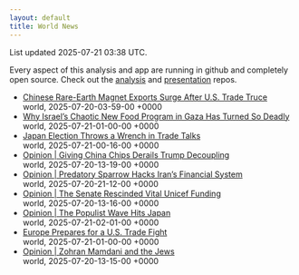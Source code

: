 ```yaml
---
layout: default
title: World News
---
```


<div markdown="0">
<div class="byline small text-muted">List updated <span class="datetime">2025-07-21 03:38 UTC</span>.</div>

<p>Every aspect of this analysis and app are running in github and completely open source. Check out the <a href="https://github.com/Castro-Media/Analysis">analysis</a> and <a href="https://github.com/Castro-Media/TopStoryReview.com">presentation</a> repos.</p>
<ul>
<li><a href='https://www.wsj.com/world/asia/chinese-rare-earth-magnet-exports-surge-after-u-s-trade-truce-f9f6e059'>Chinese Rare-Earth Magnet Exports Surge After U.S. Trade Truce</a><div class='byline small text-muted'>world, <span class="datetime">2025-07-20-03-59-00 +0000</span></div></li>
<li><a href='https://www.wsj.com/world/middle-east/us-israel-gaza-aid-deaths-12d3fb35'>Why Israel&#8217;s Chaotic New Food Program in Gaza Has Turned So Deadly</a><div class='byline small text-muted'>world, <span class="datetime">2025-07-21-01-00-00 +0000</span></div></li>
<li><a href='https://www.wsj.com/world/asia/japan-election-throws-a-wrench-in-trade-talks-e6c1abde'>Japan Election Throws a Wrench in Trade Talks</a><div class='byline small text-muted'>world, <span class="datetime">2025-07-21-00-16-00 +0000</span></div></li>
<li><a href='https://www.wsj.com/opinion/giving-china-chips-derails-trump-decoupling-4a4aa6cd'>Opinion | Giving China Chips Derails Trump Decoupling</a><div class='byline small text-muted'>world, <span class="datetime">2025-07-20-13-19-00 +0000</span></div></li>
<li><a href='https://www.wsj.com/opinion/predatory-sparrow-hacks-irans-financial-system-attack-stablecoins-ad6e79b5'>Opinion | Predatory Sparrow Hacks Iran&#8217;s Financial System</a><div class='byline small text-muted'>world, <span class="datetime">2025-07-20-21-12-00 +0000</span></div></li>
<li><a href='https://www.wsj.com/opinion/the-senate-rescinded-vital-unicef-funding-765ad5d0'>Opinion | The Senate Rescinded Vital Unicef Funding</a><div class='byline small text-muted'>world, <span class="datetime">2025-07-20-13-16-00 +0000</span></div></li>
<li><a href='https://www.wsj.com/opinion/the-populist-wave-hits-japan-election-vote-results-tokyo-b809ea6b'>Opinion | The Populist Wave Hits Japan</a><div class='byline small text-muted'>world, <span class="datetime">2025-07-21-02-01-00 +0000</span></div></li>
<li><a href='https://www.wsj.com/world/europe/europe-prepares-for-a-u-s-trade-fight-834934be'>Europe Prepares for a U.S. Trade Fight</a><div class='byline small text-muted'>world, <span class="datetime">2025-07-21-01-00-00 +0000</span></div></li>
<li><a href='https://www.wsj.com/opinion/zohran-mamdani-and-the-jews-14af43f4'>Opinion | Zohran Mamdani and the Jews</a><div class='byline small text-muted'>world, <span class="datetime">2025-07-20-13-15-00 +0000</span></div></li>
</ul>
</div>

